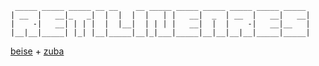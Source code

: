 ```
 _____ _____ _____ __ __    __ _____ _____ _____ _____ _____ _____ 
| __  |   __|_   _|  |  |  |  |   | |   __|  _  | __  |   __|   __|
|    -|   __| | | |  |  |__|  | | | |   __|  |  |    -|   __|__   |
|__|__|_____| |_| |__|_____|__|_|___|_____|__|__|__|__|_____|_____|
```

[beise](hitnail.net) + [zuba](instagram.com/zubaouba)
